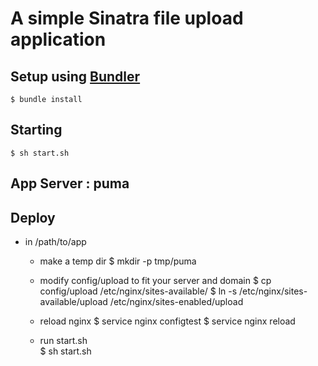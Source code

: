 # A simple Sinatra file upload application

## Setup using [Bundler](http://gembundler.com/ "Bundler")
    $ bundle install

## Starting
    $ sh start.sh
    
## App Server : puma  

## Deploy  

* in /path/to/app
  
  * make a temp dir
    $ mkdir -p tmp/puma

  * modify config/upload to fit your server and domain
    $ cp config/upload /etc/nginx/sites-available/
    $ ln -s /etc/nginx/sites-available/upload /etc/nginx/sites-enabled/upload

  * reload nginx
    $ service nginx configtest
    $ service nginx reload

  * run start.sh   
    $ sh start.sh
